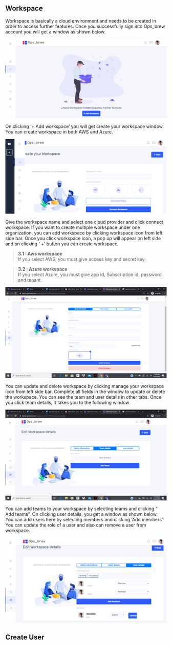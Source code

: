 ## Workspace

Workspace is basically a cloud environment and needs to be created in order to access further features. Once you successfully sign into Ops_brew account you will get a window as shown below.  

![add workspace](_assets/add_wokspace.png)

On clicking ‘+ Add workspace’ you will get create your workspace window. You can create workspace in both AWS and Azure.

![create details](_assets/create_workspace.png)


Give the workspace name and select one cloud provider and click connect workspace. If you want to create multiple workspace under one organization, you can add workspace by clicking workspace icon from left side bar. Once you click workspace icon, a pop up will appear on left side and on clicking ‘ +’ button you can create workspace.  
> **3.1 :  Aws workspace**  
>If you select AWS, you must give access key and secret key.

>**3.2 : Azure workspace**  
>If you select Azure, you must give app id, Subscription id, password and tenant.


![edit details](_assets/edit_workspace.png)

You can update and delete workspace by clicking manage your workspace icon from left side bar.  Complete all fields in the window to update or delete the workspace. You can see the team and user details in other tabs. Once you click team details, it takes you to the following window


![team details](_assets/team_details.png)

You can add teams to your workspace by selecting teams and clicking “ Add teams”.
On clicking user details, you get a window as shown below. You can add users here by selecting members and  clicking ‘Add members’. You can  update the role of a user and also can remove a user from workspace. 


![user details](_assets/workspace_user_details.png)


## Create User
